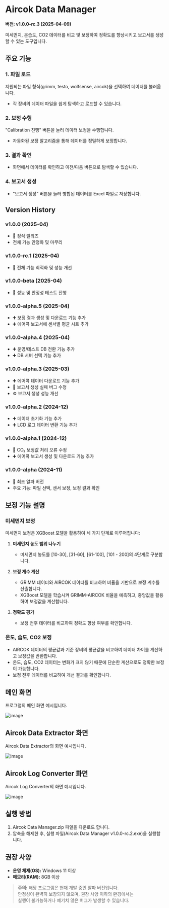 # Aircok Data Manager
**버전: v1.0.0-rc.3 (2025-04-09)**

미세먼지, 온습도, CO2 데이터를 비교 및 보정하여 정확도를 향상시키고 보고서를 생성할 수 있는 도구입니다.

## 주요 기능
### 1. 파일 로드
지원되는 파일 형식(grimm, testo, wolfsense, aircok)을 선택하여 데이터를 불러옵니다.  
- 각 장비의 데이터 파일을 쉽게 탐색하고 로드할 수 있습니다.

### 2. 보정 수행
"Calibration 진행" 버튼을 눌러 데이터 보정을 수행합니다.  
- 자동화된 보정 알고리즘을 통해 데이터를 정밀하게 보정합니다.

### 3. 결과 확인
- 화면에서 데이터를 확인하고 이전/다음 버튼으로 탐색할 수 있습니다.

### 4. 보고서 생성
- "보고서 생성" 버튼을 눌러 병합된 데이터를 Excel 파일로 저장합니다.


## Version History
### v1.0.0 (2025-04)
- 🎉 정식 릴리즈
- 전체 기능 안정화 및 마무리

### v1.0.0-rc.1 (2025-04)
- 🔧 전체 기능 최적화 및 성능 개선

### v1.0.0-beta (2025-04)
- 🧪 성능 및 안정성 테스트 진행

### v1.0.0-alpha.5 (2025-04)
- ➕ 보정 결과 생성 및 다운로드 기능 추가
- ➕ 에어콕 보고서에 센서별 평균 시트 추가

### v1.0.0-alpha.4 (2025-04)
- ➕ 운영/테스트 DB 전환 기능 추가
- ➕ DB 서버 선택 기능 추가

### v1.0.0-alpha.3 (2025-03)
- ➕ 에어콕 데이터 다운로드 기능 추가
- 🐞 보고서 생성 실패 버그 수정
- ⚙ 보고서 생성 성능 개선

### v1.0.0-alpha.2 (2024-12)
- ➕ 데이터 초기화 기능 추가
- ➕ LCD 로그 데이터 변환 기능 추가

### v1.0.0-alpha.1 (2024-12)
- 🐞 CO₂ 보정값 처리 오류 수정
- ➕ 에어콕 보고서 생성 및 다운로드 기능 추가

### v1.0.0-alpha (2024-11)
- 🚀 최초 알파 버전
- 주요 기능: 파일 선택, 센서 보정, 보정 결과 확인


## 보정 기능 설명
### 미세먼지 보정
미세먼지 보정은 XGBoost 모델을 활용하여 세 가지 단계로 이루어집니다:

1. **미세먼지 농도 범위 나누기**
   - 미세먼지 농도를 [10-30], [31-60], [61-100], [101 - 200]의 4단계로 구분합니다.

2. **보정 계수 계산**
   - GRIMM 데이터와 AIRCOK 데이터를 비교하여 비율을 기반으로 보정 계수를 산출합니다.
   - XGBoost 모델을 학습시켜 GRIMM-AIRCOK 비율을 예측하고, 중앙값을 활용하여 보정값을 계산합니다.

3. **정확도 평가**
   - 보정 전후 데이터를 비교하여 정확도 향상 여부를 확인합니다.

### 온도, 습도, CO2 보정
- AIRCOK 데이터의 평균값과 기준 장비의 평균값을 비교하여 데이터 차이를 계산하고 보정값을 반환합니다.
- 온도, 습도, CO2 데이터는 변화가 크지 않기 때문에 단순한 계산으로도 정확한 보정이 가능합니다.
- 보정 전후 데이터를 비교하여 개선 결과를 확인합니다.

## 메인 화면
프로그램의 메인 화면 예시입니다.

![image](https://github.com/user-attachments/assets/1805ff97-5277-4b53-9010-b68bcf9ec1a3)

## Aircok Data Extractor 화면
Aircok Data Extractor의 화면 예시입니다.

![image](https://github.com/user-attachments/assets/36714173-c3a2-4de7-b434-d19fa88f81d3)


## Aircok Log Converter 화면
Aircok Log Converter의 화면 예시입니다.

![image](https://github.com/user-attachments/assets/f63024e3-56a7-4f59-95a1-d00e8f8db302)

## 실행 방법
1. Aircok Data Manager.zip 파일을 다운로드 합니다.
2. 압축을 해제한 후, 실행 파일(Aircok Data Manager v1.0.0-rc.2.exe)을 실행합니다.

## 권장 사양
- **운영 체제(OS):** Windows 11 이상
- **메모리(RAM):** 8GB 이상

> **주의:** 해당 프로그램은 현재 개발 중인 알파 버전입니다.  
> 안정성이 완벽히 보장되지 않으며, 권장 사양 이하의 환경에서는  
> 실행이 불가능하거나 예기치 않은 버그가 발생할 수 있습니다.
